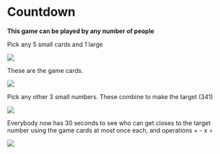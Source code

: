 # Countdown

**This game can be played by any number of people**

Pick any 5 small cards and 1 large

![](https://github.com/supportingami/sami-maths-club/blob/master/maths-club-pack/images/countdown-1.png?raw=true)

These are the game cards.

![](https://github.com/supportingami/sami-maths-club/blob/master/maths-club-pack/images/countdown-2.png?raw=true)

Pick any other 3 small numbers. These combine
to make the target (341)

![](https://github.com/supportingami/sami-maths-club/blob/master/maths-club-pack/images/countdown-3.png?raw=true)

Everybody now has 30 seconds to see who can get closes to the target number using the game cards at most once each, and operations + - x ÷

![](https://github.com/supportingami/sami-maths-club/blob/master/maths-club-pack/images/countdown-4.png?raw=true)
